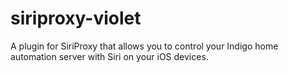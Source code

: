 siriproxy-violet
================

A plugin for SiriProxy that allows you to control your Indigo home automation server with Siri on your iOS devices.